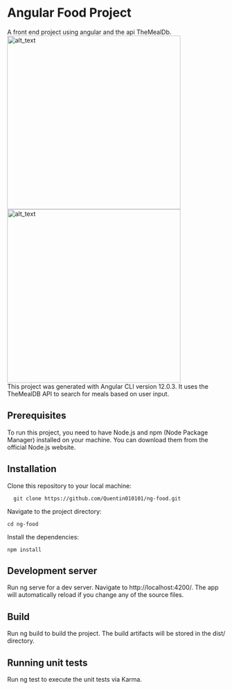 
# Angular Food Project
A front end project using angular and the api TheMealDb.
<br>
<img alt="alt_text" width="400px" src="https://i.ibb.co/k1xXsNF/c1.png" />
<img alt="alt_text" width="400px" src="https://i.ibb.co/jfzDBhK/c2.png" />
<br>
This project was generated with Angular CLI version 12.0.3. It uses the TheMealDB API to search for meals based on user input.

## Prerequisites
To run this project, you need to have Node.js and npm (Node Package Manager) installed on your machine. You can download them from the official Node.js website.

## Installation
Clone this repository to your local machine: 
```
  git clone https://github.com/Quentin010101/ng-food.git
 ```
Navigate to the project directory: 
```
cd ng-food
```
Install the dependencies: 
```
npm install
```

## Development server
Run ng serve for a dev server. Navigate to http://localhost:4200/. The app will automatically reload if you change any of the source files.
## Build
Run ng build to build the project. The build artifacts will be stored in the dist/ directory.
## Running unit tests

Run ng test to execute the unit tests via Karma.

